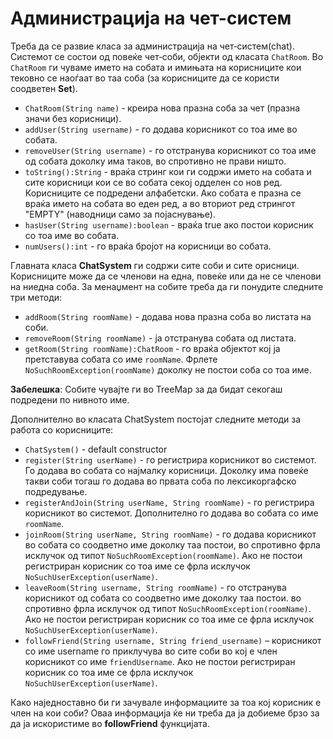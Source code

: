 # Администрација на чет-систем

Треба да се развие класа за администрација на чет‐систем(chat). Системот се состои од повеќе чет‐соби, објекти од
класата `ChatRoom`. Во `ChatRoom` ги чуваме името на собата и имињата на корисниците кои тековно се наоѓаат во таа
соба (за корисниците да се користи соодветен **Set**).

- `ChatRoom(String name)` ‐ креира нова празна соба за чет (празна значи без корисници).
- `addUser(String username)` - го додава корисникот со тоа име во собата.
- `removeUser(String username)` - го отстранува корисникот со тоа име од собата доколку има таков, во спротивно не прави
  ништо.
- `toString():String` - враќа стринг кои ги содржи името на собата и сите корисници кои се во собата секој одделен со
  нов ред. Корисниците се подредени алфабетски. Ако собата е празна се враќа името на собата во еден ред, а во вториот
  ред стрингот "EMPTY" (наводници само за појаснување).
- `hasUser(String username):boolean` - враќа true ако постои корисник со тоа име во собата.
- `numUsers():int` - го враќа бројот на корисници во собата.

Главната класа **ChatSystem**  ги содржи сите соби и сите орисници. Корисниците може да се членови на една, повеќе или
да не се членови на ниедна соба. За менаџмент на собите треба да ги понудите следните три методи:

- `addRoom(String roomName)` - додава нова празна соба во листата на соби.
- `removeRoom(String roomName)` - ја отстранува собата од листата.
- `getRoom(String roomName):ChatRoom` - го враќа објектот кој ја претставува собата со име `roomName`. Фрлете
  `NoSuchRoomException(roomName)` доколку не постои соба со тоа име.

**Забелешка**: Собите чувајте ги во TreeMap за да бидат секогаш подредени по нивното име.

Дополнително во класата ChatSystem постојат следните методи за работа со корисниците:

- `ChatSystem()` - default constructor
- `register(String userName)` - го регистрира корисникот во системот. Го додава во собата со најмалку корисници. Доколку
  има повеќе такви соби тогаш го додава во првата соба по лексикоргафско подредување.
- `registerAndJoin(String userName, String roomName)` - го регистрира корисникот во системот. Дополнително го додава во
  собата со име `roomName`.
- `joinRoom(String userName, String roomName)` - го додава корисникот во собата со соодветно име доколку таа постои, во
  спротивно фрла исклучок од типот `NoSuchRoomExcеption(roomName)`. Ако не постои регистриран корисник со тоа име се
  фрла исклучок `NoSuchUserException(userName)`.
- `leaveRoom(String username, String roomName)` - го отстранува корисникот од собата со соодветно име доколку таа
  постои. во спротивно фрла исклучок од типот `NoSuchRoomExcеption(roomName)`. Ако не постои регистриран корисник со тоа
  име се фрла исклучок `NoSuchUserException(userName)`.
- `followFriend(String username, String friend_username)` – корисникот со име username го приклучува во сите соби во кој
  е член корисникот со име `friendUsername`. Ако не постои регистриран корисник со тоа име се фрла исклучок
  `NoSuchUserException(userName)`.

Како наједноставно би ги зачувале информациите за тоа кој корисник е член на кои соби? Оваа информација ќе ни треба да
ја добиеме брзо за да ја искористиме во **followFriend** функцијата.
